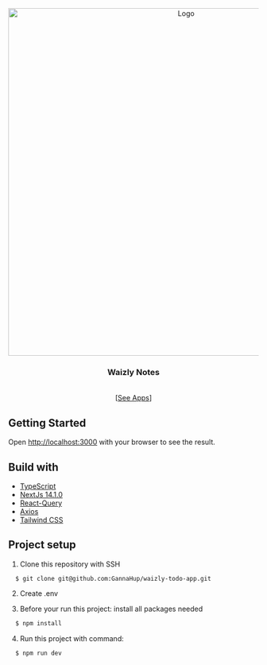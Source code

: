 <div align="center">
  <a href="https://waizly-todo-app.netlify.app/" target="_blank">
    <img src="https://github.com/GannaHup/waizly-todo-app/assets/86098273/d9e7e5cb-17c1-4ba8-af68-34786b4e0372" alt="Logo" width="700">
  </a>
  <br />
  <h3>Waizly Notes</h3>
  <br />
  [<a href="https://waizly-todo-app.netlify.app/" target="_blank">See Apps</a>]
</div>

## Getting Started

Open [http://localhost:3000](http://localhost:3000) with your browser to see the result.

## Build with

- [TypeScript](https://www.typescriptlang.org/)
- [NextJs 14.1.0](https://nextjs.org/blog/next-14)
- [React-Query](https://tanstack.com/query)
- [Axios](https://axios-http.com/docs/intro)
- [Tailwind CSS](https://tailwindcss.com/)

## Project setup

1. Clone this repository with SSH

```
  $ git clone git@github.com:GannaHup/waizly-todo-app.git
```

2. Create .env

3. Before your run this project: install all packages needed

```bash
  $ npm install
```

4. Run this project with command:

```bash
  $ npm run dev
```

